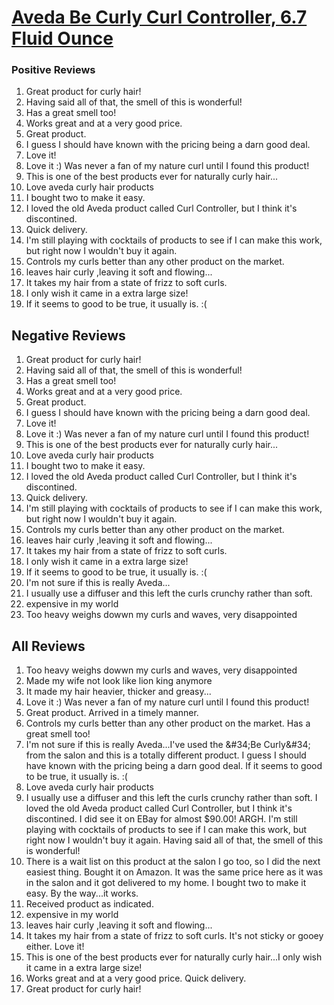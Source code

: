 # [Aveda Be Curly Curl Controller, 6.7 Fluid Ounce](https://products.checkmycream.com/products/Aveda-Be-Curly-Curl-Controller-6.7-Fluid-Ounce.html)

### Positive Reviews

<ol>
      <li>Great product for curly hair!</li>
      <li>Having said all of that, the smell of this is wonderful!</li>
      <li>Has a great smell too!</li>
      <li>Works great and at a very good price.</li>
      <li>Great product.</li>
      <li>I guess I should have known with the pricing being a darn good deal.</li>
      <li>Love it!</li>
      <li>Love it :) Was never a fan of my nature curl until I found this product!</li>
      <li>This is one of the best products ever for naturally curly hair...</li>
      <li>Love aveda curly hair products</li>
      <li>I bought two to make it easy.</li>
      <li>I loved the old Aveda product called Curl Controller, but I think it&#x27;s discontined.  </li>
      <li>Quick delivery.</li>
      <li>I&#x27;m still playing with cocktails of products to see if I can make this work, but right now I wouldn&#x27;t buy it again.  </li>
      <li>Controls my curls better than any other product on the market.</li>
      <li>leaves hair curly ,leaving it soft and flowing...</li>
      <li>It takes my hair from a state of frizz to soft curls.</li>
      <li>I only wish it came in a extra large size!</li>
      <li>If it seems to good to be true, it usually is. :(</li>
</ol>


<h2>Negative Reviews</h2>
<ol>
<li> Great product for curly hair!</li>
<li> Having said all of that, the smell of this is wonderful!</li>
<li> Has a great smell too!</li>
<li> Works great and at a very good price.</li>
<li> Great product.</li>
<li> I guess I should have known with the pricing being a darn good deal.</li>
<li> Love it!</li>
<li> Love it :) Was never a fan of my nature curl until I found this product!</li>
<li> This is one of the best products ever for naturally curly hair...</li>
<li> Love aveda curly hair products</li>
<li> I bought two to make it easy.</li>
<li> I loved the old Aveda product called Curl Controller, but I think it&#x27;s discontined.  </li>
<li> Quick delivery.</li>
<li> I&#x27;m still playing with cocktails of products to see if I can make this work, but right now I wouldn&#x27;t buy it again.  </li>
<li> Controls my curls better than any other product on the market.</li>
<li> leaves hair curly ,leaving it soft and flowing...</li>
<li> It takes my hair from a state of frizz to soft curls.</li>
<li> I only wish it came in a extra large size!</li>
<li> If it seems to good to be true, it usually is. :(</li>
<li> I&#x27;m not sure if this is really Aveda...</li>
<li> I usually use a  diffuser and this left the curls crunchy rather than soft.  </li>
<li> expensive in my world</li>
<li> Too heavy weighs dowwn my curls and waves, very disappointed</li>
</ol>

<h2>All Reviews</h2>

<ol>
    <li> Too heavy weighs dowwn my curls and waves, very disappointed</li>
    <li> Made my wife not look like lion king anymore</li>
    <li> It made my hair heavier, thicker and greasy...</li>
    <li> Love it :) Was never a fan of my nature curl until I found this product!</li>
    <li> Great product. Arrived in a timely manner.</li>
    <li> Controls my curls better than any other product on the market. Has a great smell too!</li>
    <li> I&#x27;m not sure if this is really Aveda...I&#x27;ve used the &amp;#34;Be Curly&amp;#34; from the salon and this is a totally different product. I guess I should have known with the pricing being a darn good deal. If it seems to good to be true, it usually is. :(</li>
    <li> Love aveda curly hair products</li>
    <li> I usually use a  diffuser and this left the curls crunchy rather than soft.  I loved the old Aveda product called Curl Controller, but I think it&#x27;s discontined.  I did see it on EBay for almost $90.00!  ARGH.  I&#x27;m still playing with cocktails of products to see if I can make this work, but right now I wouldn&#x27;t buy it again.  Having said all of that, the smell of this is wonderful!</li>
    <li> There is a wait list on this product at the salon I go too, so I did the next easiest thing. Bought it on Amazon. It was the same price here as it was in the salon and it got delivered to my home. I bought two to make it easy. By the way...it works.</li>
    <li> Received product as indicated.</li>
    <li> expensive in my world</li>
    <li> leaves hair curly ,leaving it soft and flowing...</li>
    <li> It takes my hair from a state of frizz to soft curls. It&#x27;s not sticky or gooey either. Love it!</li>
    <li> This is one of the best products ever for naturally curly hair...I only wish it came in a extra large size!</li>
    <li> Works great and at a very good price. Quick delivery.</li>
    <li> Great product for curly hair!</li>
</ol>




